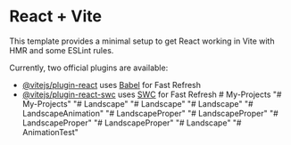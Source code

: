 # React + Vite

This template provides a minimal setup to get React working in Vite with HMR and some ESLint rules.

Currently, two official plugins are available:

- [@vitejs/plugin-react](https://github.com/vitejs/vite-plugin-react/blob/main/packages/plugin-react/README.md) uses [Babel](https://babeljs.io/) for Fast Refresh
- [@vitejs/plugin-react-swc](https://github.com/vitejs/vite-plugin-react-swc) uses [SWC](https://swc.rs/) for Fast Refresh
#   M y - P r o j e c t s  
 "# My-Projects" 
"# Landscape" 
"# Landscape" 
"# Landscape" 
"# LandscapeAnimation" 
"# LandscapeProper" 
"# LandscapeProper" 
"# LandscapeProper" 
"# LandscapeProper" 
"# Landscape" 
"# AnimationTest" 
